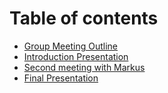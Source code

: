 # Table of contents

* [Group Meeting Outline](README.md)
* [Introduction Presentation](introduction-presentation.md)
* [Second meeting with Markus](second-meeting-with-markus.md)
* [Final Presentation](final-presentation.md)

